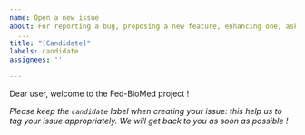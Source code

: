 ```yaml
---
name: Open a new issue
about: For reporting a bug, proposing a new feature, enhancing one, asking a question,
  ...
title: "[Candidate]"
labels: candidate
assignees: ''

---
```


Dear user, welcome to the Fed-BioMed project !

 *Please keep the `candidate` label when creating your issue: this help us to tag your issue appropriately. We will get back to you as soon as possible !*
